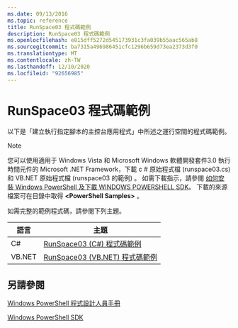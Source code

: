 ```yaml
---
ms.date: 09/13/2016
ms.topic: reference
title: RunSpace03 程式碼範例
description: RunSpace03 程式碼範例
ms.openlocfilehash: e815dff5272d545173931c3fa039b55aac565ab8
ms.sourcegitcommit: ba7315a496986451cfc1296b659d73ea2373d3f0
ms.translationtype: MT
ms.contentlocale: zh-TW
ms.lasthandoff: 12/10/2020
ms.locfileid: "92656985"
---
```

# <a name="runspace03-code-samples"></a>RunSpace03 程式碼範例

以下是「建立執行指定腳本的主控台應用程式」中所述之運行空間的程式碼範例。

> [!NOTE]
> 您可以使用適用于 Windows Vista 和 Microsoft Windows 軟體開發套件3.0 執行時間元件的 Microsoft .NET Framework，下載 c # 原始程式檔 (runspace03.cs) 和 VB.NET 原始程式檔 (runspace03 的範例) 。 如需下載指示，請參閱 [如何安裝 Windows PowerShell 及下載 WINDOWS POWERSHELL SDK](/powershell/scripting/developer/installing-the-windows-powershell-sdk)。
> 下載的來源檔案可在目錄中取得 **\<PowerShell Samples>** 。

如需完整的範例程式碼，請參閱下列主題。

| 語言 |                                 主題                                 |
| -------- | --------------------------------------------------------------------- |
| C#       | [RunSpace03 (C#) 程式碼範例](./runspace03-csharp-code-sample.md)     |
| VB.NET   | [RunSpace03 (VB.NET) 程式碼範例](./runspace03-vb-net-code-sample.md) |

## <a name="see-also"></a>另請參閱

[Windows PowerShell 程式設計人員手冊](./windows-powershell-programmer-s-guide.md)

[Windows PowerShell SDK](../windows-powershell-reference.md)
